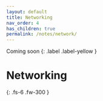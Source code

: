 ```yaml
---
layout: default
title: Networking
nav_order: 4
has_children: true
permalink: /notes/network/
---
```

Coming soon
{: .label .label-yellow }
# Networking

{: .fs-6 .fw-300 }

